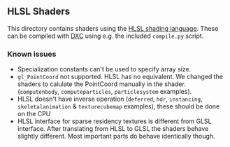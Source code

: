 ## HLSL Shaders

This directory contains shaders using the [HLSL shading language](https://docs.vulkan.org/guide/latest/hlsl.html). These can be compiled with [DXC](https://github.com/microsoft/DirectXShaderCompiler) using e.g. the included `compile.py` script.

### Known issues

- Specialization constants can't be used to specify array size.
- `gl_PointCoord` not supported. HLSL has no equivalent. We changed the shaders to calulate the PointCoord manually in the shader. (`computenbody`, `computeparticles`, `particlesystem` examples).
- HLSL doesn't have inverse operation (`deferred`, `hdr`, `instancing`, `skeletalanimation` & `texturecubemap` examples), these should be done on the CPU
- HLSL interface for sparse residency textures is different from GLSL interface. After translating from HLSL to GLSL the shaders behave slightly different. Most important parts do behave identically though.